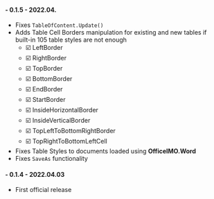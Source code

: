 ﻿#### - 0.1.5 - 2022.04.
- Fixes `TableOfContent.Update()`
- Adds Table Cell Borders manipulation for existing and new tables if built-in 105 table styles are not enough
  - ☑️ LeftBorder
  - ☑️ RightBorder
  - ☑️ TopBorder
  - ☑️ BottomBorder
  - ☑️ EndBorder
  - ☑️ StartBorder
  - ☑️ InsideHorizontalBorder
  - ☑️ InsideVerticalBorder
  - ☑️ TopLeftToBottomRightBorder
  - ☑️ TopRightToBottomLeftCell
- Fixes Table Styles to documents loaded using **OfficeIMO.Word**
- Fixes `SaveAs` functionality

#### - 0.1.4 - 2022.04.03
- First official release